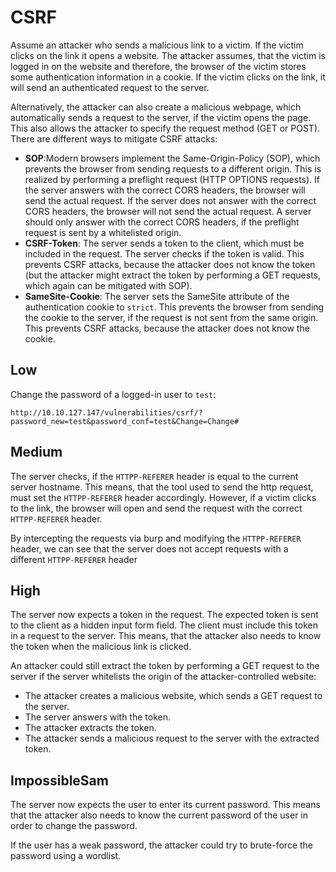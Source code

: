 # CSRF

Assume an attacker who sends a malicious link to a victim.
If the victim clicks on the link it opens a website.
The attacker assumes, that the victim is logged in on the website and therefore, the browser of the victim stores some authentication information in a cookie.
If the victim clicks on the link, it will send an authenticated request to the server.

Alternatively, the attacker can also create a malicious webpage, which automatically sends a request to the server, if the victim opens the page.
This also allows the attacker to specify the request method (GET or POST).
There are different ways to mitigate CSRF attacks:
- **SOP**:Modern browsers implement the Same-Origin-Policy (SOP), which prevents the browser from sending requests to a different origin. This is realized by performing a preflight request (HTTP OPTIONS requests). If the server answers with the correct CORS headers, the browser will send the actual request. If the server does not answer with the correct CORS headers, the browser will not send the actual request. A server should only answer with the correct CORS headers, if the preflight request is sent by a whitelisted origin.
- **CSRF-Token**: The server sends a token to the client, which must be included in the request. The server checks if the token is valid. This prevents CSRF attacks, because the attacker does not know the token (but the attacker might extract the token by performing a GET requests, which again can be mitigated with SOP).
- **SameSite-Cookie**: The server sets the SameSite attribute of the authentication cookie to ```strict```. This prevents the browser from sending the cookie to the server, if the request is not sent from the same origin. This prevents CSRF attacks, because the attacker does not know the cookie.

## Low
Change the password of a logged-in user to ```test```:

```
http://10.10.127.147/vulnerabilities/csrf/?password_new=test&password_conf=test&Change=Change#
```


## Medium
The server checks, if the ``HTTPP-REFERER`` header is equal to the current server hostname.
This means, that the tool used to send the http request, must set the ```HTTPP-REFERER``` header accordingly.
However, if a victim clicks to the link, the browser will open and send the request with the correct ``HTTPP-REFERER`` header.

By intercepting the requests via burp and modifying the ``HTTPP-REFERER`` header, we can see that the server does not accept requests with a different ``HTTPP-REFERER`` header

## High
The server now expects a token in the request.
The expected token is sent to the client as a hidden input form field.
The client must include this token in a request to the server.
This means, that the attacker also needs to know the token when the malicious link is clicked.

An attacker could still extract the token by performing a GET request to the server if the server whitelists the origin of the attacker-controlled website:
- The attacker creates a malicious website, which sends a GET request to the server.
- The server answers with the token.
- The attacker extracts the token.
- The attacker sends a malicious request to the server with the extracted token.

## ImpossibleSam
The server now expects the user to enter its current password.
This means that the attacker also needs to know the current password of the user in order to change the password.

If the user has a weak password, the attacker could try to brute-force the password using a wordlist.
